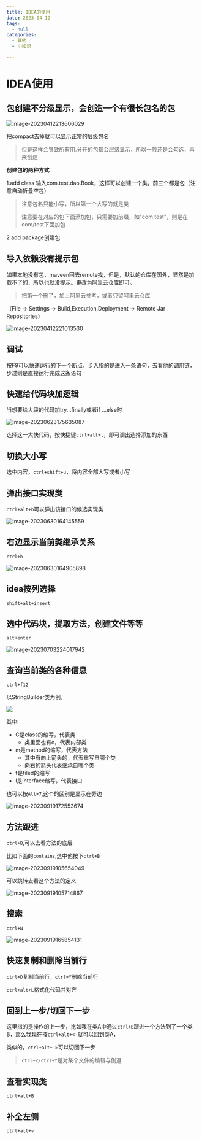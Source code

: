 ```yaml
---
title: IDEA的使用
date: 2023-04-12 
tags: 
  - null
categories: 
  - 其他
  - 小知识

---
```




# IDEA使用

## 包创建不分级显示，会创造一个有很长包名的包

![image-20230412213606029](https://typora-1309665611.cos.ap-nanjing.myqcloud.com/typora/image-20230412213606029.png)

把compact去掉就可以显示正常的层级包名

> 但是这样会导致所有用.分开的包都会层级显示，所以一般还是会勾选，再来创建

**创建包的两种方式**

1.add class 输入com.test.dao.Book，这样可以创建一个类，前三个都是包（注意自动折叠空包）

> 注意包名只能小写，所以第一个大写的就是类
>
> 注意要在对应的包下面添加包，只需要加前缀，如"com.test"，则是在com/test下面加包

2 add package创建包

## 导入依赖没有提示包

如果本地没有包，maveen回去remote找，但是，默认的仓库在国外，显然是加载不了的，所以也就没提示。更改为阿里云仓库即可。

> 把第一个删了，加上阿里云参考，或者只留阿里云仓库

（File -> Settings -> Build,Execution,Deployment -> Remote Jar Repositories）

![image-20230412221013530](https://typora-1309665611.cos.ap-nanjing.myqcloud.com/typora/image-20230412221013530.png)

## 调试

按F9可以快速运行的下一个断点，步入指的是进入一条语句，去看他的调用链，步过则是直接运行完成这条语句

## 快速给代码块加逻辑

当想要给大段的代码加try...finally或者if ...else时

![image-20230623175635087](https://typora-1309665611.cos.ap-nanjing.myqcloud.com/typora/image-20230623175635087.png)

选择这一大快代码，按快捷键`ctrl+alt+t`，即可调出选择添加的东西

## 切换大小写

选中内容，`ctrl+shift+u`，将内容全部大写或者小写

## 弹出接口实现类

`ctrl+alt+b`可以弹出该接口的候选实现类

![image-20230630164145559](https://typora-1309665611.cos.ap-nanjing.myqcloud.com/typora/image-20230630164145559.png)

## 右边显示当前类继承关系

`ctrl+h`

![image-20230630164905898](https://typora-1309665611.cos.ap-nanjing.myqcloud.com/typora/image-20230630164905898.png)

## idea按列选择

`shift+alt+insert`

## 选中代码块，提取方法，创建文件等等

`alt+enter`

![image-20230703224017942](https://typora-1309665611.cos.ap-nanjing.myqcloud.com/typora/image-20230703224017942.png)

##  查询当前类的各种信息

`ctrl+f12`

以StringBuilder类为例，

<img src="https://typora-1309665611.cos.ap-nanjing.myqcloud.com/typora/image-20230915161425442.png" style="zoom:100%">

其中:

- C是class的缩写，代表类
  - 类里面也有c，代表内部类
- m是method的缩写，代表方法
  - 其中有向上箭头的，代表重写自哪个类
  - 向右的箭头代表继承自哪个类
- f是filed的缩写
- I是interface缩写，代表接口

也可以按`Alt+7`,这个的区别是显示在旁边

![image-20230919172553674](https://typora-1309665611.cos.ap-nanjing.myqcloud.com/typora/image-20230919172553674.png)

## 方法跟进

`ctrl+B`,可以去看方法的底层

比如下面的`contains`,选中他按下`ctrl+B`

![image-20230919105654049](https://typora-1309665611.cos.ap-nanjing.myqcloud.com/typora/image-20230919105654049.png)

可以跳转去看这个方法的定义

![image-20230919105714867](https://typora-1309665611.cos.ap-nanjing.myqcloud.com/typora/image-20230919105714867.png)

## 搜索

`ctrl+N`

![image-20230919165854131](https://typora-1309665611.cos.ap-nanjing.myqcloud.com/typora/image-20230919165854131.png)

## 快速复制和删除当前行

`ctrl+D`复制当前行，`ctrl+Y`删除当前行

`ctrl+alt+L`格式化代码并对齐

## 回到上一步/切回下一步

这里指的是操作的上一步，比如我在类A中通过`ctrl+B`跟进一个方法到了一个类B，那么我现在按`ctrl+alt+<-`就可以回到类A，

类似的，`ctrl+alt+->`可以切回下一步

> `ctrl+Z/ctrl+Y`是对某个文件的编辑与倒退

## 查看实现类

`ctrl+alt+B`

## 补全左侧

`ctrl+alt+v`

